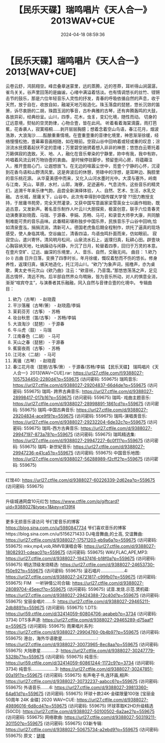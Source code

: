 ﻿---
title: 【民乐天碟】瑞鸣唱片《天人合一》2013WAV+CUE
date: 2024-04-18 08:59:36
categories: 古典音乐、新世纪、纯音雅乐
tags: 纯音雅乐
---
# 【民乐天碟】瑞鸣唱片《天人合一》2013[WAV+CUE]

云卷云舒，鸿鹄翔空。峰峦叠章迷蒙里，远的蒸腾，近的苍莽，耳听得山涧潺潺，雀鸟关关。谷声里回荡的是幽谧，心绪中满溢着恬淡。也有情调悠长的丝竹、铿锵击节的鼓乐，那是六位年轻音乐人灵性的抒发，青春的呼吸依循自然的声息，收于天然，放于自在，收放自如，融凝天地万般造化。珠玉落盘的琵琶，悠长沉敛的笛箫，诉尽衷肠的二胡，珠圆玉润的筝音，古朴典雅的古琴，还有奔腾轰鸣的大鼓，各放异彩，经典纷呈。山川，四季，花木，虫豸，变幻化境，随性而动。
切身的辽远意境，熨帖的空灵韵律，心物合壹，皆在此间。
听着看着海棠滴露，雨打芭蕉，花香袭人，寂寞梧桐……剥开层层胸臆；想着念着空山鸟语，春江花月，烟波浩渺，大浪淘沙……酝酿重重情境。在壹重壹重的音律化境里，神思渐渐徐缓，经络慢慢松弛，壹幕幕音画相随，如在眼前。空寂山谷中回响着或轻或重的叹息；淙淙流水抚摸着起伏不定的意绪；万里碧空驰骋着想入非非的神思；悠悠白云寄托着万籁俱寂的逸致。天、地、人，融化在音乐晕染的宁静里，妳中有我，我中有妳，吟唱着风流云转万物协壹的衷曲。
是时候停驻脚步。预留壹间心房，将蕴藉注入，推开壹扇心门，让遐想放飞，在无边的喧嚣尘世中，觅壹个宁静的心怀，沉浸到花香鸟语和山野清风里。这是奔波后的休憩，劳碌中的浮想，是耳畔边、胸腔里的音乐桃花源。
从华夏美感中而来，又化入山河水墨时光中。大漠与塞外，岭南与江南，天山，草原，水村，山郭，海寮，足迹遍布，气息流传。这些音乐的精灵们，追溯千年来乐律气韵，品尝全新演绎体验，人、自然、艺术、生活，水乳交融。
古长城，居庸关下，山谷中。此次有幸得到中国传媒大学曾
??田力教授支持，于居庸书苑旁，完全天然灌录，又获中国写意画家梁雪英女士以画作相助，既追古意，又发新声。著名音乐制作人叶云川大胆探索，极富创意，联手六位青春灵动演奏家赵晓霞、马瑞、于源春、李娟、苏畅、马可，和录音大师李大康，共同酿制难能可贵的音乐品味。此番精彩堪称独步中国乐界，民族音乐于山谷中回响,恰如清泉壹泓，捐捐流淌，清新可人。德国老虎鱼后期全程制作，烘托了逼真的现场感受，使人身临其境。空谷幽兰，清香四溢，鸟语虫鸣扑面而来，仿如眼前。
寂寂空山，遣兴寄怀。清风明月松间，山泉流水石上，返璞归真，耘耕心田。辟壹块心胸容纳天地，吐纳躁动与闲静，升沉了日月，轮替着四季，回归于万灵的本意。在壹片空旷、辽远、幽深的乐境里，人、音乐、自然，交融无间。
曲目： 1.欸乃(o i) 古曲
日升日落，变换了四季时长，年月徐缓，慨叹着愁而不伤的悠长。修身养性，返璞归真，循天地造化，托江河山川。“欸乃”为象声词，摇橹声，亦为桌歌，黄太史书元次山《欸乃曲》注云：“欸音袄，乃音霭。”那悠悠荡荡之声，足见高古情怀，清远不拘。后半部自然界众鸟啁揪，皆为音乐所动，对人的惧意全消，渐渐“喧宾夺主”，与演奏者其乐融融，同入自然与音律合壹的化境中。
专辑曲目：
01. 欸乃（古琴） - 赵晓霞
02. 平沙落雁（古琴/箫） - 赵晓霞/李娟
03. 茉莉芬芳（古筝） - 苏畅
04. 妆台秋思（笛/古筝） - 苏畅/李娟
05. 大浪淘沙（琵琶） - 于源春
06. 牛斗虎（鼓） - 马瑞
07. 江南春色（二胡） - 马可
08. 天山之春（琵琶） - 于源春
09. 蕉窗夜雨（古筝） - 苏畅
10. 江河水（二胡） - 马可
11. 离骚（古琴） - 赵晓霞
12. 春江花月夜（琵琶/古筝/箫） - 于源春/苏畅/李娟
【民乐天碟】 瑞鸣唱片《天人合一》2013[WAV+CUE].rar: https://url27.ctfile.com/f/9388027-1057534450-2280d4?p=559675
(访问密码: 559675)
瑞鸣音乐: https://url27.ctfile.com/d/9388027-29204837-66d4de?p=559675
(访问密码: 559675)
瑞鸣- 跨界古典音乐: https://url27.ctfile.com/d/9388027-28998417-017b16?p=559675
(访问密码: 559675)
瑞鸣- 戏曲主题音乐: https://url27.ctfile.com/d/9388027-28998891-1861cd?p=559675
(访问密码: 559675)
瑞鸣-中国古典音乐: https://url27.ctfile.com/d/9388027-29204834-ace9f9?p=559675
(访问密码: 559675)
瑞鸣-演唱类音乐: https://url27.ctfile.com/d/9388027-29232204-6de32c?p=559675
(访问密码: 559675)
瑞鸣-西方古典音乐: https://url27.ctfile.com/d/9388027-29947197-873a78?p=559675
(访问密码: 559675)
瑞鸣精选集: https://url27.ctfile.com/d/9388027-29947227-6c0f11?p=559675
(访问密码: 559675)
瑞鸣- 新世紀音乐: https://url27.ctfile.com/d/9388027-29947236-e41ca5?p=559675
(访问密码: 559675)
中国音乐地图: https://url27.ctfile.com/d/9388027-56288989-f2cff2?p=559675
(访问密码: 559675)
-----------------------------------------------------------------------------------------
红馆40: https://url27.ctfile.com/d/9388027-60226339-2d62ea?p=559675
(访问密码: 559675)
*****************************************************
升级城通网盘10元红包 https://www.ctfile.com/p/giftcard?uid=9388027&type=1&key=e139f4
**************************
更多无损音乐请访问
爷们爱音乐的博客
https://blog.sina.com.cn/u/5980847734
爷们喜欢音乐的博客https://blog.sina.com.cn/u/5156271433
DJ电音舞曲,的士高, 交谊舞曲: https://url27.ctfile.com/d/9388027-17571203-eb9a6a?p=559675
(访问密码: 559675)
mkv,mp4,vob,RMVB演唱会等: https://url27.ctfile.com/d/9388027-18082931-cdeac0?p=559675
(访问密码: 559675)
WAV,FLAC,APE,MP3: https://url27.ctfile.com/d/9388027-19437416-b18f0a?p=559675
(访问密码: 559675)
明达顶级发烧精选: https://url27.ctfile.com/d/9388027-24653730-f50e92?p=559675
(访问密码: 559675)
滚石唱片...................4: https://url27.ctfile.com/d/9388027-24721817-c99fb0?p=559675
(访问密码: 559675)
FIM　一听钟情公司合辑: https://url27.ctfile.com/d/9388027-28089704-45eecf?p=559675
(访问密码: 559675)
试音.发烧.示范.煲机碟: https://url27.ctfile.com/d/9388027-29424388-72c40d?p=559675
(访问密码: 559675)
宝丽金唱片......5: https://url27.ctfile.com/d/9388027-29465211-2db889?p=559675
(访问密码: 559675)
1.DTS: https://url59.ctfile.com/d/32414059-60804706-aeabeb?p=3734
(访问密码: 3734)
DTS多声道: https://url27.ctfile.com/d/9388027-29465289-d75aaf?p=559675
(访问密码: 559675)
雨果唱片系列: https://url27.ctfile.com/d/9388027-29904760-0b4b97?p=559675
(访问密码: 559675)
港台，海外华语歌星............................: https://url27.ctfile.com/d/9388027-30073965-8ec8aa?p=559675
(访问密码: 559675)
大陆歌星............2: https://url27.ctfile.com/d/9388027-30247779-5328b7?p=559675
(访问密码: 559675)
纯音乐: https://url59.ctfile.com/d/32414059-60861244-1172c9?p=3734
(访问密码: 3734)
纯音乐...................3: https://url27.ctfile.com/d/9388027-30247851-00a191?p=559675
(访问密码: 559675)
有声电子书,连环画,相声: https://url27.ctfile.com/d/9388027-30732237-aabcc6?p=559675
(访问密码: 559675)
外语音乐.......6: https://url27.ctfile.com/d/9388027-39813360-64a61d?p=559675
(访问密码: 559675)
环球十款24K-金碟限量100张 [宝丽金50周年 24K 金碟] 2020 WAV+CUE: https://url27.ctfile.com/d/9388027-49896016-6d8cd4?p=559675
(访问密码: 559675)
环球萃取K2HD升级精选[50CD]: https://url27.ctfile.com/d/9388027-50100502-6a2ae2?p=559675
(访问密码: 559675)
网络歌曲: https://url27.ctfile.com/d/9388027-50319211-301150?p=559675
(访问密码: 559675)
03新专辑: https://url27.ctfile.com/d/9388027-50675734-a2ebd9?p=559675
(访问密码: 559675)
原文：[链接](https://blog.sina.com.cn/s/blog_1647c7e760103157t.html)